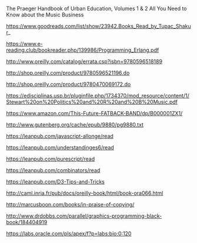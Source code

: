 The Praeger Handbook of Urban Education, Volumes 1 & 2
All You Need to Know about the Music Business

https://www.goodreads.com/list/show/23942.Books_Read_by_Tupac_Shakur_

https://www.e-reading.club/bookreader.php/139986/Programming_Erlang.pdf

http://www.oreilly.com/catalog/errata.csp?isbn=9780596518189

http://shop.oreilly.com/product/9780596521196.do

http://shop.oreilly.com/product/9780470069172.do

https://edisciplinas.usp.br/pluginfile.php/1734370/mod_resource/content/1/Stewart%20on%20Politics%20and%20R%20and%20B%20Music.pdf

https://www.amazon.com/This-Future-FATBACK-BAND/dp/B000001ZX1/

http://www.gutenberg.org/cache/epub/9880/pg9880.txt

https://leanpub.com/javascript-allonge/read

https://leanpub.com/understandinges6/read

https://leanpub.com/purescript/read

https://leanpub.com/combinators/read

https://leanpub.com/D3-Tips-and-Tricks

http://caml.inria.fr/pub/docs/oreilly-book/html/book-ora066.html

http://marcusboon.com/books/in-praise-of-copying/

http://www.drdobbs.com/parallel/graphics-programming-black-book/184404919

https://labs.oracle.com/pls/apex/f?p=labs:bio:0:120